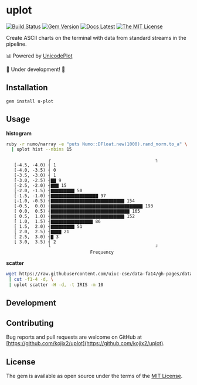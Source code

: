 # uplot

[![Build Status](https://travis-ci.com/kojix2/uplot.svg?branch=master)](https://travis-ci.com/kojix2/uplot)
[![Gem Version](https://badge.fury.io/rb/u-plot.svg)](https://badge.fury.io/rb/u-plot)
[![Docs Latest](https://img.shields.io/badge/docs-latest-blue.svg)](https://rubydoc.info/gems/u-plot)
[![The MIT License](https://img.shields.io/badge/license-MIT-blue.svg)](LICENSE.txt)

Create ASCII charts on the terminal with data from standard streams in the pipeline. 

:bar_chart: Powered by [UnicodePlot](https://github.com/red-data-tools/unicode_plot.rb)

:construction: Under development! :construction:

## Installation

```
gem install u-plot
```

## Usage

**histogram**

```sh
ruby -r numo/narray -e "puts Numo::DFloat.new(1000).rand_norm.to_a" \
  | uplot hist --nbins 15
```

```
                ┌                                        ┐ 
   [-4.5, -4.0) ┤ 1                                        
   [-4.0, -3.5) ┤ 0                                        
   [-3.5, -3.0) ┤ 1                                        
   [-3.0, -2.5) ┤▇▇ 9                                      
   [-2.5, -2.0) ┤▇▇▇ 15                                    
   [-2.0, -1.5) ┤▇▇▇▇▇▇▇▇▇ 50                              
   [-1.5, -1.0) ┤▇▇▇▇▇▇▇▇▇▇▇▇▇▇▇▇▇▇ 97                     
   [-1.0, -0.5) ┤▇▇▇▇▇▇▇▇▇▇▇▇▇▇▇▇▇▇▇▇▇▇▇▇▇▇▇▇ 154          
   [-0.5,  0.0) ┤▇▇▇▇▇▇▇▇▇▇▇▇▇▇▇▇▇▇▇▇▇▇▇▇▇▇▇▇▇▇▇▇▇▇▇ 193   
   [ 0.0,  0.5) ┤▇▇▇▇▇▇▇▇▇▇▇▇▇▇▇▇▇▇▇▇▇▇▇▇▇▇▇▇▇▇ 165        
   [ 0.5,  1.0) ┤▇▇▇▇▇▇▇▇▇▇▇▇▇▇▇▇▇▇▇▇▇▇▇▇▇▇▇▇ 152          
   [ 1.0,  1.5) ┤▇▇▇▇▇▇▇▇▇▇▇▇▇▇▇▇ 86                       
   [ 1.5,  2.0) ┤▇▇▇▇▇▇▇▇▇ 51                              
   [ 2.0,  2.5) ┤▇▇▇▇ 21                                   
   [ 2.5,  3.0) ┤▇ 3                                       
   [ 3.0,  3.5) ┤ 2                                        
                └                                        ┘ 
                                Frequency
```

**scatter**

```sh
wget https://raw.githubusercontent.com/uiuc-cse/data-fa14/gh-pages/data/iris.csv -qO - \
 | cut -f1-4 -d, \
 | uplot scatter -H -d, -t IRIS -m 10
```

## Development

## Contributing

Bug reports and pull requests are welcome on GitHub at [https://github.com/kojix2/uplot](https://github.com/kojix2/uplot).

## License

The gem is available as open source under the terms of the [MIT License](https://opensource.org/licenses/MIT).
